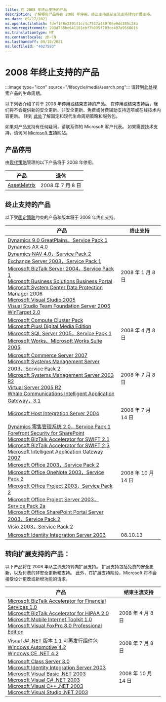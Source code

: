 ```yaml
---
title: 在 2008 年终止支持的产品
description: 了解哪些产品将在 2008 年停用、终止支持或从主流支持转向扩展支持。
ms.date: 09/17/2021
ms.openlocfilehash: fdef148e230141cc4c7537a489f06e9dd385c28a
ms.sourcegitcommit: 203d765be641181ebf7b895f783ce497a9568616
ms.translationtype: HT
ms.contentlocale: zh-CN
ms.lasthandoff: 09/18/2021
ms.locfileid: "4027593"
---
```

# <a name="products-ending-support-in-2008"></a>2008 年终止支持的产品

:::image type="icon" source="/lifecycle/media/search.png":::
请转到[此处](/lifecycle/products/)搜索产品的生命周期。

以下列表介绍了将于 2008 年停用或结束支持的产品。 在停用或结束支持后，我们将不会提供新的安全更新、非安全更新、免费或付费辅助支持选项或在线技术内容更新。 转到 [此处](/lifecycle/overview/product-end-of-support-overview)了解固定和现代生命周期策略和服务包。

如果对产品支持有任何疑问，请联系你的 Microsoft 客户代表。 如果需要技术支持，请访问 [Microsoft 支持](https://support.microsoft.com/contactus/?ws=support)网站。

## <a name="product-retirements"></a>产品停用

由[现代策略](/lifecycle/policies/modern)管理的以下产品将于 2008 年停用。

| 产品 | 退休 |
| --- | --- |
| [AssetMetrix](/lifecycle/products/assetmetrix?branch=live)<br> | 2008 年 7 月 8 日 |




## <a name="products-reaching-end-of-support"></a>终止支持的产品

以下受[固定策略](/lifecycle/policies/fixed)约束的产品和版本将于 2008 年终止支持。

| 产品 | 终止支持 |
| --- | --- |
| [Dynamics 9.0 GreatPlains，Service Pack 1](/lifecycle/products/dynamics-90-greatplains?branch=live)<br>[Dynamics AX 4.0](/lifecycle/products/dynamics-ax-40?branch=live)<br>[Dynamics NAV 4.0，Service Pack 2](/lifecycle/products/dynamics-nav-40?branch=live)<br>[Exchange Server 2003，Service Pack 1](/lifecycle/products/exchange-server-2003?branch=live)<br>[Microsoft BizTalk Server 2004，Service Pack 1](/lifecycle/products/microsoft-biztalk-server-2004?branch=live)<br>[Microsoft Business Solutions Business Portal](/lifecycle/products/microsoft-business-solutions-business-portal?branch=live)<br>[Microsoft System Center Data Protection Manager 2006](/lifecycle/products/microsoft-system-center-data-protection-manager-2006?branch=live)<br>[Microsoft Visual Studio 2005](/lifecycle/products/microsoft-visual-studio-2005?branch=live)<br>[Visual Studio Team Foundation Server 2005](/lifecycle/products/microsoft-visual-studio-2005-team-foundation-server?branch=live)<br>[WinTarget 2.0](/lifecycle/products/wintarget-20?branch=live)<br> | 2008 年 1 月 8 日 |
| [Microsoft Compute Cluster Pack](/lifecycle/products/microsoft-compute-cluster-pack?branch=live)<br>[Microsoft Plus! Digital Media Edition](/lifecycle/products/microsoft-plus-digital-media-edition?branch=live)<br>[Microsoft SQL Server 2005，Service Pack 1](/lifecycle/products/microsoft-sql-server-2005?branch=live)<br>[Microsoft Works、Microsoft Works Suite 2005](/lifecycle/products/microsoft-works?branch=live)<br> | 2008 年 4 月 8 日 |
| [Microsoft Commerce Server 2007](/lifecycle/products/microsoft-commerce-server-2007?branch=live)<br>[Microsoft Systems Management Server 2003，Service Pack 2](/lifecycle/products/microsoft-systems-management-server-2003?branch=live)<br>[Microsoft Systems Management Server 2003 R2](/lifecycle/products/microsoft-systems-management-server-2003-r2?branch=live)<br>[Virtual Server 2005 R2](/lifecycle/products/virtual-server-2005-r2?branch=live)<br>[Whale Communications Intelligent Application Gateway，3.1](/lifecycle/products/whale-communications-intelligent-application-gateway?branch=live)<br> | 2008 年 7 月 8 日 |
| [Microsoft Host Integration Server 2004](/lifecycle/products/microsoft-host-integration-server-2004?branch=live)<br> | 2008 年 7 月 14 日 |
| [Dynamics 零售管理系统 2.0，Service Pack 1](/lifecycle/products/dynamics-retail-management-system-20?branch=live)<br>[Forefront Security for SharePoint](/lifecycle/products/forefront-security-for-sharepoint?branch=live)<br>[Microsoft BizTalk Accelerator for SWIFT 2.1](/lifecycle/products/microsoft-biztalk-accelerator-for-swift-21?branch=live)<br>[Microsoft BizTalk Accelerator for SWIFT 2.3](/lifecycle/products/microsoft-biztalk-accelerator-for-swift-23?branch=live)<br>[Microsoft Intelligent Application Gateway 2007](/lifecycle/products/intelligent-application-gateway-2007?branch=live)<br>[Microsoft Office 2003，Service Pack 2](/lifecycle/products/microsoft-office-2003?branch=live)<br>[Microsoft Office OneNote 2003，Service Pack 2](/lifecycle/products/microsoft-office-onenote-2003?branch=live)<br>[Microsoft Office Project 2003，Service Pack 2](/lifecycle/products/microsoft-office-project-2003?branch=live)<br>[Microsoft Office Project Server 2003，Service Pack 2a](/lifecycle/products/microsoft-office-project-server-2003?branch=live)<br>[Microsoft Office SharePoint Portal Server 2003，Service Pack 2](/lifecycle/products/microsoft-office-sharepoint-portal-server-2003?branch=live)<br>[Visio 2003，Service Pack 2](/lifecycle/products/visio-2003?branch=live)<br> | 2008 年 10 月 14 日 |
| [Microsoft Identity Integration Server 2003](/lifecycle/products/microsoft-identity-integration-server-2003?branch=live)<br> | 08.10.13 |


## <a name="products-moving-to-extended-support"></a>转向扩展支持的产品：

以下产品将在 2008 年从主流支持转向扩展支持。 扩展支持包括免费的安全更新，以及付费的非安全更新和支持。 此外，在扩展支持阶段，Microsoft 将不会接受设计更改或新增功能的请求。

| 产品 | 结束主流支持 |
| --- | --- |
| [Microsoft BizTalk Accelerator for Financial Services 1.0](/lifecycle/products/microsoft-biztalk-accelerator-for-financial-services-10?branch=live)<br>[Microsoft BizTalk Accelerator for HIPAA 2.0](/lifecycle/products/microsoft-biztalk-accelerator-for-hipaa-20?branch=live)<br>[Microsoft Mobile Internet Toolkit 1.0](/lifecycle/products/microsoft-mobile-internet-toolkit-10?branch=live)<br>[Microsoft Visual FoxPro 8.0 Professional Edition](/lifecycle/products/microsoft-visual-foxpro-80-professional-edition?branch=live)<br> | 2008 年 4 月 8 日 |
| [Visual J# .NET 版本 1.1 可再发行组件包](/lifecycle/products/visual-j-net-version-11-redistributable-package?branch=live)<br>[Windows Automotive 4.2](/lifecycle/products/windows-automotive-42?branch=live)<br>[Windows CE .NET 4.2](/lifecycle/products/windows-ce-net-42?branch=live)<br> | 2008 年 7 月 8 日 |
| [Microsoft Class Server 3.0](/lifecycle/products/microsoft-class-server-30?branch=live)<br>[Microsoft Identity Integration Server 2003](/lifecycle/products/microsoft-identity-integration-server-2003?branch=live)<br>[Microsoft Visual Basic .NET 2003](/lifecycle/products/microsoft-visual-basic-net-2003?branch=live)<br>[Microsoft Visual C# .NET 2003](/lifecycle/products/microsoft-visual-c-net-2003?branch=live)<br>[Microsoft Visual C++ .NET 2003](/lifecycle/products/microsoft-visual-c-net-2003538889574?branch=live)<br>[Microsoft Visual Studio .NET 2003](/lifecycle/products/microsoft-visual-studio-net-2003?branch=live)<br> | 2008 年 10 月 14 日 |
